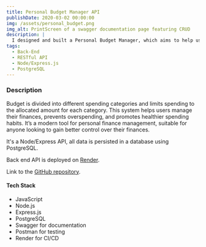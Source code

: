 ```yaml
---
title: Personal Budget Manager API
publishDate: 2020-03-02 00:00:00
img: /assets/personal_budget.png
img_alt: PrintScreen of a swagger documentation page featuring CRUD 
description: |
  I designed and built a Personal Budget Manager, which aims to help users manage their finances more effectively and prevent overspending, using envelope budgeting method.
tags:
  - Back-End
  - RESTful API
  - Node/Express.js
  - PostgreSQL
---
```


### Description

Budget is divided into different spending categories and limits spending to the allocated amount for each category. This system helps users manage their finances, prevents overspending, and promotes healthier spending habits. It’s a modern tool for personal finance management, suitable for anyone looking to gain better control over their finances.

It's a Node/Express API, all data is persisted in a database using PostgreSQL.

Back end API is deployed on [Render](https://personal-budget-portfolio-project.onrender.com/).

Link to the [GitHub repository](https://github.com/Mariphy/Personal_Budget_Portfolio_Project/tree/main/Api).

#### Tech Stack

- JavaScript
- Node.js
- Express.js
- PostgreSQL
- Swagger for documentation
- Postman for testing
- Render for CI/CD